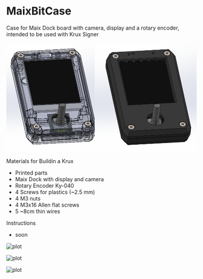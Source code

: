 # MaixBitCase
Case for Maix Dock board with camera, display and a rotary encoder, intended to be used with Krux Signer

![plot](./Images/render.png)

Materials for Buildin a Krux 
- Printed parts
- Maix Dock with display and camera
- Rotary Encoder Ky-040
- 4 Screws for plastics (~2.5 mm)
- 4 M3 nuts
- 4 M3x16 Allen flat screws
- 5 ~8cm thin wires

Instructions

- soon

![plot](./Images/1_board_assembled.png)

![plot](./Images/2_encoder_assembled.png)

![plot](./Images/3_display_assembled.png)
